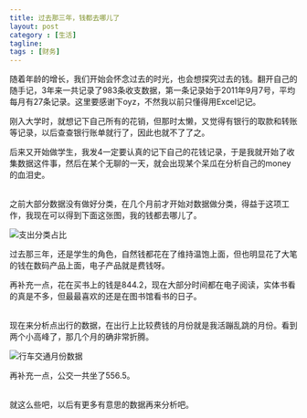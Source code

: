 ```yaml
---
title: 过去那三年，钱都去哪儿了
layout: post
category : [生活]
tagline: 
tags : [财务]
---
```


随着年龄的增长，我们开始会怀念过去的时光，也会想探究过去的钱。翻开自己的随手记，3年来一共记录了983条收支数据，第一条记录始于2011年9月7号，平均每月有27条记录。这里要感谢下oyz，不然我以前只懂得用Excel记记。

刚入大学时，就想记下自己所有的花销，但那时太懒，又觉得有银行的取款和转账等记录，以后查查银行账单就行了，因此也就不了了之。

后来又开始做学生，我发4一定要认真的记下自己的花钱记录，于是我就开始了收集数据这件事，然后在某个无聊的一天，就会出现某个呆瓜在分析自己的money的血泪史。

<br>
之前大部分数据没有做好分类，在几个月前才开始对数据做分类，得益于这项工作，我现在可以得到下面这张图，我的钱都去哪儿了。

![支出分类占比][1]

过去那三年，还是学生的角色，自然钱都花在了维持温饱上面，但也明显花了大笔的钱在数码产品上面，电子产品就是费钱呀。

再补充一点，花在买书上的钱是844.2，现在大部分时间都在电子阅读，实体书看的真是不多，但最最喜欢的还是在图书馆看书的日子。

<br>
现在来分析点出行的数据，在出行上比较费钱的月份就是我活蹦乱跳的月份。看到两个小高峰了，那几个月的确非常折腾。

![行车交通月份数据][2]

再补充一点，公交一共坐了556.5。

<br>
就这么些吧，以后有更多有意思的数据再来分析吧。


  [1]: http://oxygen.qiniudn.com/img2014102720.png "支出分类占比"
  [2]: http://oxygen.qiniudn.com/img2014102723.png "行车交通月份数据"